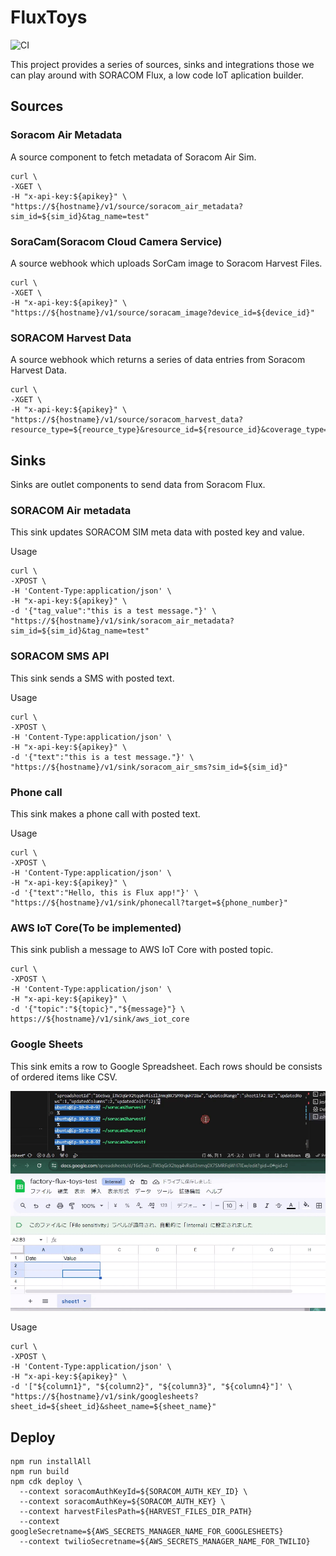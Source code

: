 # FluxToys

![CI](https://github.com/github/docs/actions/workflows/ci.yml/badge.svg)

This project provides a series of sources, sinks and integrations those we can play around with SORACOM Flux, a low code IoT aplication builder.

## Sources

### Soracom Air Metadata

A source component to fetch metadata of Soracom Air Sim.

```
curl \
-XGET \
-H "x-api-key:${apikey}" \
"https://${hostname}/v1/source/soracom_air_metadata?sim_id=${sim_id}&tag_name=test"
```

### SoraCam(Soracom Cloud Camera Service)

A source webhook which uploads SorCam image to Soracom Harvest Files.

```
curl \
-XGET \
-H "x-api-key:${apikey}" \
"https://${hostname}/v1/source/soracam_image?device_id=${device_id}"
```

### SORACOM Harvest Data

A source webhook which returns a series of data entries from Soracom Harvest Data.

```
curl \
-XGET \
-H "x-api-key:${apikey}" \
"https://${hostname}/v1/source/soracom_harvest_data?resource_type=${reource_type}&resource_id=${resource_id}&coverage_type=${coverage_type}"
```

## Sinks

Sinks are outlet components to send data from Soracom Flux.

### SORACOM Air metadata

This sink updates SORACOM SIM meta data with posted key and value.

Usage

```
curl \
-XPOST \
-H 'Content-Type:application/json' \
-H "x-api-key:${apikey}" \
-d '{"tag_value":"this is a test message."}' \
"https://${hostname}/v1/sink/soracom_air_metadata?sim_id=${sim_id}&tag_name=test"
```

### SORACOM SMS API

This sink sends a SMS with posted text.

Usage

```
curl \
-XPOST \
-H 'Content-Type:application/json' \
-H "x-api-key:${apikey}" \
-d '{"text":"this is a test message."}' \
"https://${hostname}/v1/sink/soracom_air_sms?sim_id=${sim_id}"
```

### Phone call

This sink makes a phone call with posted text.

Usage

```
curl \
-XPOST \
-H 'Content-Type:application/json' \
-H "x-api-key:${apikey}" \
-d '{"text":"Hello, this is Flux app!"}' \
"https://${hostname}/v1/sink/phonecall?target=${phone_number}"
```

### AWS IoT Core(To be implemented)

This sink publish a message to AWS IoT Core with posted topic.

```
curl \
-XPOST \
-H 'Content-Type:application/json' \
-H "x-api-key:${apikey}" \
-d '{"topic":"${topic}","${message}"} \
https://${hostname}/v1/sink/aws_iot_core
```

### Google Sheets

This sink emits a row to Google Spreadsheet. Each rows should be consists of ordered items like CSV.

![demo](./asset/google-sheets-sink-demo.gif)

Usage

```
curl \
-XPOST \
-H 'Content-Type:application/json' \
-H "x-api-key:${apikey}" \
-d '["${column1}", "${column2}", "${column3}", "${column4}"]' \
"https://${hostname}/v1/sink/googlesheets?sheet_id=${sheet_id}&sheet_name=${sheet_name}"
```

## Deploy

```
npm run installAll
npm run build
npm cdk deploy \
  --context soracomAuthKeyId=${SORACOM_AUTH_KEY_ID} \ 
  --context soracomAuthKey=${SORACOM_AUTH_KEY} \
  --context harvestFilesPath=${HARVEST_FILES_DIR_PATH}
  --context googleSecretname=${AWS_SECRETS_MANAGER_NAME_FOR_GOOGLESHEETS}
  --context twilioSecretname=${AWS_SECRETS_MANAGER_NAME_FOR_TWILIO}
```



